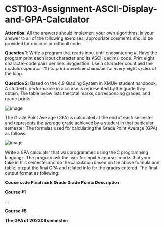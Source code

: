 # CST103-Assignment-ASCII-Display-and-GPA-Calculator

__Attention__: All the answers should implement your own algorithms. In your answer to all of the
following exercises, appropriate comments should be provided for obscure or difficult code.

__Question 1__: Write a program that reads input until encountering #. Have the program print each
input character and its ASCII decimal code. Print eight character-code pairs per line. Suggestion:
Use a character count and the modulus operator (%) to print a newline character for every eight
cycles of the loop.

__Question 2__: Based on the 4.9 Grading System in XMUM student handbook, A student’s
performance in a course is represented by the grade they obtain. The table below lists the total
marks, corresponding grades, and grade points.

![image](https://github.com/jiang83538/CST103-Assignment/assets/144998425/30096a9b-6775-4b9f-9f77-52410a3eaa32)

The Grade Point Average (GPA) is calculated at the end of each semester and represents the
average grade achieved by a student in that particular semester. The formulas used for
calculating the Grade Point Average (GPA) as follows:

![image](https://github.com/jiang83538/CST103-Assignment/assets/144998425/eb2ae9ae-42ab-48d9-955c-d5e19eef5f0c)

Write a GPA calculator that was programmed using the C programming language. The program
ask the user for input 5 courses marks that your take in this semester and do the calculation based
on the above formula and table, output the final GPA and related info for the grades entered. The
final output format as following:

__Couse code  Final mark  Grade Grade  Points  Description__

__Course #1__

__...__

__Course #5__

__The GPA of 202309 semester:__

